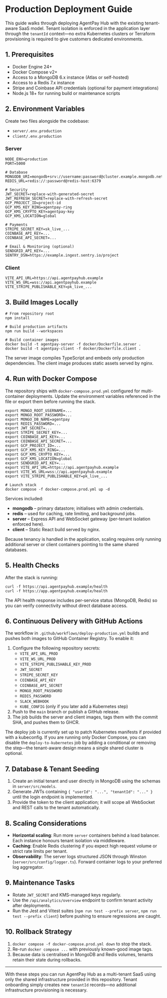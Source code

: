 # Production Deployment Guide

This guide walks through deploying AgentPay Hub with the existing tenant-aware SaaS model. Tenant isolation is enforced in the application layer through the `tenantId` context—no extra Kubernetes clusters or Terraform provisioning is required to give customers dedicated environments.

## 1. Prerequisites

- Docker Engine 24+
- Docker Compose v2+
- Access to a MongoDB 6.x instance (Atlas or self-hosted)
- Access to a Redis 7.x instance
- Stripe and Coinbase API credentials (optional for payment integrations)
- Node.js 18+ for running build or maintenance scripts

## 2. Environment Variables

Create two files alongside the codebase:

- `server/.env.production`
- `client/.env.production`

### Server

```
NODE_ENV=production
PORT=5000

# Database
MONGODB_URI=mongodb+srv://username:password@cluster.example.mongodb.net/agentpay
REDIS_URL=redis://:password@redis-host:6379

# Security
JWT_SECRET=replace-with-generated-secret
JWT_REFRESH_SECRET=replace-with-refresh-secret
GCP_PROJECT_ID=project-id
GCP_KMS_KEY_RING=agentpay-ring
GCP_KMS_CRYPTO_KEY=agentpay-key
GCP_KMS_LOCATION=global

# Payments
STRIPE_SECRET_KEY=sk_live_...
COINBASE_API_KEY=...
COINBASE_API_SECRET=...

# Email & Monitoring (optional)
SENDGRID_API_KEY=...
SENTRY_DSN=https://example.ingest.sentry.io/project
```

### Client

```
VITE_API_URL=https://api.agentpayhub.example
VITE_WS_URL=wss://api.agentpayhub.example
VITE_STRIPE_PUBLISHABLE_KEY=pk_live_...
```

## 3. Build Images Locally

```
# From repository root
npm install

# Build production artifacts
npm run build --workspaces

# Build container images
docker build -t agentpay-server -f docker/Dockerfile.server .
docker build -t agentpay-client -f docker/Dockerfile.client .
```

The server image compiles TypeScript and embeds only production dependencies. The client image produces static assets served by nginx.

## 4. Run with Docker Compose

The repository ships with `docker-compose.prod.yml` configured for multi-container deployments. Update the environment variables referenced in the file or export them before running the stack.

```
export MONGO_ROOT_USERNAME=...
export MONGO_ROOT_PASSWORD=...
export MONGO_DB_NAME=agentpay
export REDIS_PASSWORD=...
export JWT_SECRET=...
export STRIPE_SECRET_KEY=...
export COINBASE_API_KEY=...
export COINBASE_API_SECRET=...
export GCP_PROJECT_ID=...
export GCP_KMS_KEY_RING=...
export GCP_KMS_CRYPTO_KEY=...
export GCP_KMS_LOCATION=global
export SENDGRID_API_KEY=...
export VITE_API_URL=https://api.agentpayhub.example
export VITE_WS_URL=wss://api.agentpayhub.example
export VITE_STRIPE_PUBLISHABLE_KEY=pk_live_...

# Launch stack
docker compose -f docker-compose.prod.yml up -d
```

Services included:

- **mongodb** – primary datastore; initialises with admin credentials.
- **redis** – used for caching, rate limiting, and background jobs.
- **server** – Express API and WebSocket gateway (per-tenant isolation enforced here).
- **client** – Static React build served by nginx.

Because tenancy is handled in the application, scaling requires only running additional server or client containers pointing to the same shared databases.

## 5. Health Checks

After the stack is running:

```
curl -f https://api.agentpayhub.example/health
curl -f https://app.agentpayhub.example/health
```

The API health response includes per-service status (MongoDB, Redis) so you can verify connectivity without direct database access.

## 6. Continuous Delivery with GitHub Actions

The workflow in `.github/workflows/deploy-production.yml` builds and pushes both images to GitHub Container Registry. To enable it:

1. Configure the following repository secrets:
   - `VITE_API_URL_PROD`
   - `VITE_WS_URL_PROD`
   - `VITE_STRIPE_PUBLISHABLE_KEY_PROD`
   - `JWT_SECRET`
   - `STRIPE_SECRET_KEY`
   - `COINBASE_API_KEY`
   - `COINBASE_API_SECRET`
   - `MONGO_ROOT_PASSWORD`
   - `REDIS_PASSWORD`
   - `SLACK_WEBHOOK`
   - `KUBE_CONFIG` (only if you later add a Kubernetes step)
2. Push to the `main` branch or publish a GitHub release.
3. The job builds the server and client images, tags them with the commit SHA, and pushes them to GHCR.

The deploy job is currently set up to patch Kubernetes manifests if provided with a kubeconfig. If you are running only Docker Compose, you can disable the `deploy-to-kubernetes` job by adding a conditional or removing the step—the tenant-aware design means a single shared cluster is optional.

## 7. Database & Tenant Seeding

1. Create an initial tenant and user directly in MongoDB using the schemas in `server/src/models`.
2. Generate JWTs containing `{ "userId": "...", "tenantId": "..." }` until the login endpoint is implemented.
3. Provide the token to the client application; it will scope all WebSocket and REST calls to the tenant automatically.

## 8. Scaling Considerations

- **Horizontal scaling**: Run more `server` containers behind a load balancer. Each instance honours tenant isolation via middleware.
- **Caching**: Enable Redis clustering if you expect high request volume or strict rate limits per tenant.
- **Observability**: The server logs structured JSON through Winston (`server/src/config/logger.ts`). Forward container logs to your preferred log aggregator.

## 9. Maintenance Tasks

- Rotate `JWT_SECRET` and KMS-managed keys regularly.
- Use the `/api/analytics/overview` endpoint to confirm tenant activity after deployments.
- Run the Jest and Vitest suites (`npm run test --prefix server`, `npm run test --prefix client`) before pushing to ensure regressions are caught.

## 10. Rollback Strategy

1. `docker compose -f docker-compose.prod.yml down` to stop the stack.
2. Re-run `docker compose ...` with previously known-good image tags.
3. Because data is centralised in MongoDB and Redis volumes, tenants retain their state during rollbacks.

---

With these steps you can run AgentPay Hub as a multi-tenant SaaS using only the shared infrastructure provided in this repository. Tenant onboarding simply creates new `tenantId` records—no additional infrastructure provisioning is necessary.
